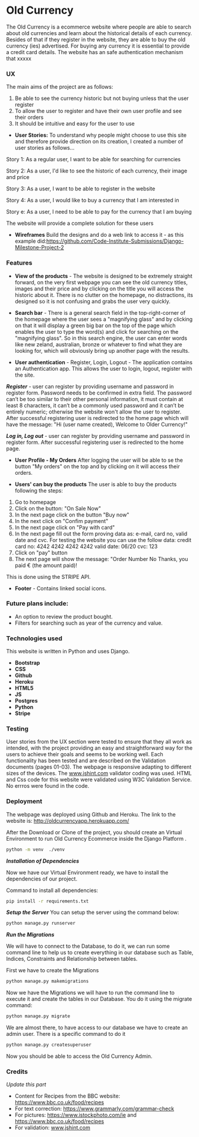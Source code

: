 # Old Currency

The Old Currency is a ecommerce website where people are able to search about old currencies and learn about the historical details of each currency. Besides of that if they register in the website, they are able to buy the old currency (ies) advertised. For buying any currency it is essential to provide a credit card details. The website has an safe authentication mechanism that xxxxx
 
### UX
The main aims of the project are as follows:
1. Be able to see the currency historic but not buying unless that the user register 
2. To allow the user to register and have their own user profile and see their orders
3. It should be intuitive and easy for the user to use

* **User Stories:**
To understand why people might choose to use this site and therefore provide direction on its creation, I created a number of user stories as follows...

Story 1: As a regular user, I want to be able for searching for currencies

Story 2: As a user, I'd like to see the historic of each currency, their image and price

Story 3: As a user, I want to be able to register in the website

Story 4: As a user, I would like to buy a currency that I am interested in

Story e: As a user, I need to be able to pay for the currency that I am buying

The website will provide a complete solution for these users

* **Wireframes**
Build the designs and do a web link to access it - as this example did:https://github.com/Code-Institute-Submissions/Django-Milestone-Project-2

### Features
* **View of the products** - The website is designed to be extremely straight forward, on the very first webpage you can see the old currency titles, images and their price and by clicking on the title you will access the historic about it. There is no clutter on the homepage, no distractions, its designed so it is not confusing and grabs the user very quickly. 

* **Search bar** - There is a general search field in the top-right-corner of the homepage where the user sees a "magnifying glass" and by clicking on that it will display a green big bar on the top of the page which enables the user to type the word(s) and click for searching on the "magnifying glass". So in this search engine, the user can enter words like new zeland, australian, bronze or whatever to find what they are looking for, which will obviously bring up another page with the results. 

* **User authentication** - Register, Login, Logout - The application contains an Authentication app. This allows the user to login, logout, register with the site.

***Register*** - user can register by providing username and password in register form. Password needs to be confirmed in extra field. The password can’t be too similar to their other personal information, it must contain at least 8 characters, it can’t be a commonly used password and it can’t be entirely numeric; otherwise the website won't allow the user to register. After successful registering user is redirected to the home page which will have the message: "Hi (user name created), Welcome to Older Currency!"

***Log in, Log out*** - user can register by providing username and password in register form. After successful registering user is redirected to the home page.

* **User Profile - My Orders** After logging the user will be able to se the button "My orders" on the top and by clicking on it will access their orders.

* **Users' can buy the products**
The user is able to buy the products following the steps:
1. Go to homepage
2. Click on the button: "On Sale Now"
3. In the next page click on the button "Buy now"
4. In the next click on "Confim payment"
5. In the next page click on "Pay with card"
6. In the next page fill out the form proving data as: e-mail, card no, valid date and cvc.
For testing the website you can use the follow data:
credit card no: 4242 4242 4242 4242
valid date: 06/20 
cvc: 123
9. Click on "pay" button
8. The next page will show the message: "Order Number No Thanks, you paid € (the amount paid)!

This is done using the STRIPE API.

* **Footer** - Contains linked social icons.

### Future plans include:
* An option to review the product bought.
* Filters for searching such as year of the currency and value.

### Technologies used
This website is written in Python and uses Django.

* **Bootstrap**
* **CSS**  
* **Github**
* **Heroku**
* **HTML5**
* **JS**
* **Postgres**
* **Python**
* **Stripe**

### Testing
User stories from the UX section were tested to ensure that they all work as intended, with the project providing an easy and straightforward way for the users to achieve their goals and seems to be working well.
Each functionality has been tested and are described on the Validation documents (pages 01-03).
The webpage is responsive adapting to different sizes of the devices.
The www.jshint.com validator coding was used.
HTML and Css code for this website were validated using W3C Validation Service. No errros were found in the code.

### Deployment
The webpage was deployed using Github and Heroku. The link to the website is: http://oldcurrencyapp.herokuapp.com/

After the Download or Clone of the project, you should create an Virtual Environment to run Old Currency Ecommerce inside the Django Platform .

```bash
python -m venv  ./venv
```
***Installation of Dependencies***

Now we have our Virtual Environment ready, we have to install the dependencies of our project.

Command to install all dependencies:

```bash
pip install -r requirements.txt
```
***Setup the Server***
You can setup the server using the command below:

```bash
python manage.py runserver     

```
***Run the Migrations***

We will have to connect to the Database, to do it, we can run some command line to help us to create everything in our database such as Table, Indices, Constraints and Relationship between tables.  

First we have to create the Migrations

```bash
python manage.py makemigrations  

```
Now we have the Migrations we will have to run the command line to execute it and create the tables in our Database. You do it using the migrate command:

```bash
python manage.py migrate

```
We are almost there, to have access to our database we have to create an admin user. There is a specific command to do it
```bash
python manage.py createsuperuser

```
Now you should be able to access the Old Currency Admin.

### Credits
*Update this part*

* Content for Recipes from the BBC website: https://www.bbc.co.uk/food/recipes
* For text correction: https://www.grammarly.com/grammar-check
* For pictures: https://www.istockphoto.com/ie and https://www.bbc.co.uk/food/recipes
* For validation: www.jshint.com




